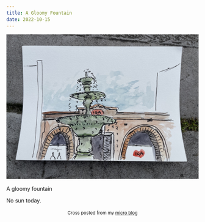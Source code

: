 ```yaml
---
title: A Gloomy Fountain
date: 2022-10-15
---
```

![A Gloomy Fountain](image/9f99c14dbf.jpg)

<p>A gloomy fountain</p>
<p>No sun today.</p>



<center><small>Cross posted from my <a href='http://micro.blog/joshnicholas'>micro blog</a></small></center>

    